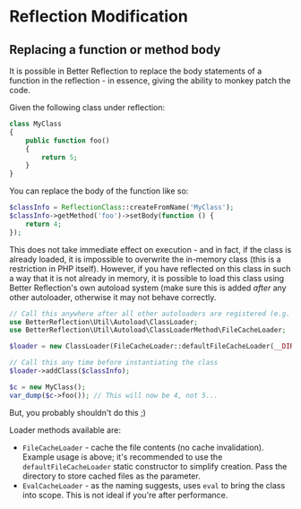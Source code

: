 # Reflection Modification

## Replacing a function or method body

It is possible in Better Reflection to replace the body statements of a function
in the reflection - in essence, giving the ability to monkey patch the code.

Given the following class under reflection:

```php
class MyClass
{
    public function foo()
    {
        return 5;
    }
}
```

You can replace the body of the function like so:

```php
$classInfo = ReflectionClass::createFromName('MyClass');
$classInfo->getMethod('foo')->setBody(function () {
    return 4;
});
```

This does not take immediate effect on execution - and in fact, if the class is
already loaded, it is impossible to overwrite the in-memory class (this is a
restriction in PHP itself). However, if you have reflected on this class in
such a way that it is not already in memory, it is possible to load this class
using Better Reflection's own autoload system (make sure this is added *after*
any other autoloader, otherwise it may not behave correctly.

```php
// Call this anywhere after all other autoloaders are registered (e.g. Composer)
use BetterReflection\Util\Autoload\ClassLoader;
use BetterReflection\Util\Autoload\ClassLoaderMethod\FileCacheLoader;

$loader = new ClassLoader(FileCacheLoader::defaultFileCacheLoader(__DIR__));

// Call this any time before instantiating the class
$loader->addClass($classInfo);

$c = new MyClass();
var_dump($c->foo()); // This will now be 4, not 5...
```

But, you probably shouldn't do this ;)

Loader methods available are:

 * `FileCacheLoader` - cache the file contents (no cache invalidation). Example
   usage is above; it's recommended to use the `defaultFileCacheLoader` static
   constructor to simplify creation. Pass the directory to store cached files
   as the parameter.
 * `EvalCacheLoader` - as the naming suggests, uses `eval` to bring the class
   into scope. This is not ideal if you're after performance.
